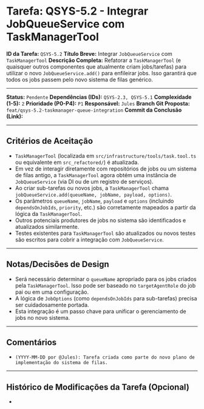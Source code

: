 # Tarefa: QSYS-5.2 - Integrar JobQueueService com TaskManagerTool

**ID da Tarefa:** `QSYS-5.2`
**Título Breve:** Integrar `JobQueueService` com `TaskManagerTool`
**Descrição Completa:**
Refatorar a `TaskManagerTool` (e quaisquer outros componentes que atualmente criam jobs/tarefas) para utilizar o novo `JobQueueService.add()` para enfileirar jobs. Isso garantirá que todos os jobs passem pelo novo sistema de filas genérico.

---

**Status:** `Pendente`
**Dependências (IDs):** `QSYS-2.3, QSYS-5.1`
**Complexidade (1-5):** `2`
**Prioridade (P0-P4):** `P1`
**Responsável:** `Jules`
**Branch Git Proposta:** `feat/qsys-5.2-taskmanager-queue-integration`
**Commit da Conclusão (Link):**

---

## Critérios de Aceitação
- `TaskManagerTool` (localizada em `src/infrastructure/tools/task.tool.ts` ou equivalente em `src_refactored/`) é atualizada.
- Em vez de interagir diretamente com repositórios de jobs ou um sistema de filas antigo, a `TaskManagerTool` agora obtém uma instância de `JobQueueService` (via DI ou de um registro de serviços).
- Ao criar sub-tarefas ou novos jobs, a `TaskManagerTool` chama `jobQueueService.add(queueName, jobName, payload, options)`.
- Os parâmetros `queueName`, `jobName`, `payload` e `options` (incluindo `dependsOnJobIds`, `priority`, etc.) são corretamente mapeados a partir da lógica da `TaskManagerTool`.
- Outros potenciais produtores de jobs no sistema são identificados e atualizados similarmente.
- Testes existentes para `TaskManagerTool` são atualizados ou novos testes são escritos para cobrir a integração com `JobQueueService`.

---

## Notas/Decisões de Design
- Será necessário determinar o `queueName` apropriado para os jobs criados pela `TaskManagerTool`. Isso pode ser baseado no `targetAgentRole` do job pai ou em uma configuração.
- A lógica de `JobOptions` (como `dependsOnJobIds` para sub-tarefas) precisa ser cuidadosamente portada.
- Esta integração é um passo chave para unificar o gerenciamento de jobs no novo sistema.

---

## Comentários
- `(YYYY-MM-DD por @Jules): Tarefa criada como parte do novo plano de implementação do sistema de filas.`

---

## Histórico de Modificações da Tarefa (Opcional)
-
